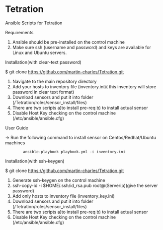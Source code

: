 # Tetration
Ansible Scripts for Tetration

Requirements

1. Ansible should be pre-installed on the control machine
2. Make sure ssh (username and password) and keys are available for Linux and Ubuntu servers.

Installation(with clear-text password)

$ git clone https://github.com/martin-charles/Tetration.git

1. Navigate to the main repository directory
2. Add your hosts to inventory file (inventory.ini)( this inventory will store password in clear text format)
3. Download sensors and put it into folder (/Tetration/roles/sensor_install/files)
4. There are two scripts a)to install pre-req b) to install actual sensor
5. Disable Host Key checking on the control machine (/etc/ansible/ansible.cfg)


User Guide
 
 -> Run the following command to install sensor on Centos/Redhat/Ubuntu machines
 
            ansible-playbook playbook.yml -i inventory.ini 


Installation(with ssh-keygen)

$ git clone https://github.com/martin-charles/Tetration.git

1. Generate ssh-keygen on the control machine
2. ssh-copy-id -i $HOME/.ssh/id_rsa.pub root@(Serverip)(give the server password)
3. Add only hosts to inventory file (inventory_key.ini)
4. Download sensors and put it into folder (/Tetration/roles/sensor_install/files)
5. There are two scripts a)to install pre-req b) to install actual sensor
6. Disable Host Key checking on the control machine (/etc/ansible/ansible.cfg)

